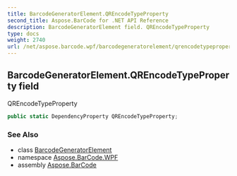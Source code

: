 ```yaml
---
title: BarcodeGeneratorElement.QREncodeTypeProperty
second_title: Aspose.BarCode for .NET API Reference
description: BarcodeGeneratorElement field. QREncodeTypeProperty
type: docs
weight: 2740
url: /net/aspose.barcode.wpf/barcodegeneratorelement/qrencodetypeproperty/
---
```

## BarcodeGeneratorElement.QREncodeTypeProperty field

QREncodeTypeProperty

```csharp
public static DependencyProperty QREncodeTypeProperty;
```

### See Also

* class [BarcodeGeneratorElement](../)
* namespace [Aspose.BarCode.WPF](../../barcodegeneratorelement/)
* assembly [Aspose.BarCode](../../../)


